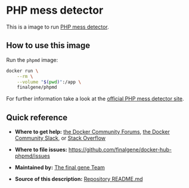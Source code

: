 # PHP mess detector

This is a image to run [PHP mess detector](https://phpmd.org).

## How to use this image
Run the `phpmd` image:

```bash
docker run \
    --rm \
    --volume "$(pwd)":/app \
    finalgene/phpmd
```

For further information take a look at the [official PHP mess detector site](https://phpmd.org).

## Quick reference
* **Where to get help:**
[the Docker Community Forums](https://forums.docker.com), [the Docker Community Slack](https://blog.docker.com/2016/11/introducing-docker-community-directory-docker-community-slack), or [Stack Overflow](https://stackoverflow.com/search?tab=newest&q=docker)

* **Where to file issues:**
https://github.com/finalgene/docker-hub-phpmd/issues

* **Maintained by:**
[The final gene Team](https://github.com/finalgene)

* **Source of this description:**
[Repository README.md](https://github.com/finalgene/docker-hub-phpmd/blob/master/README.md)
